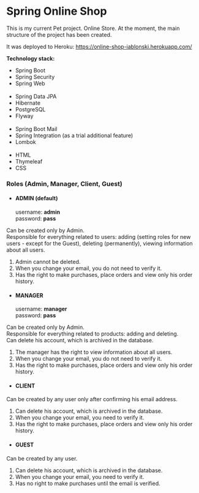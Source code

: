 # Spring Online Shop

This is my current Pet project. Online Store.
At the moment, the main structure of the project has been created.

It was deployed to Heroku: https://online-shop-iablonski.herokuapp.com/

**Technology stack:**

- Spring Boot
- Spring Security
- Spring Web
  <br><br>
- Spring Data JPA
- Hibernate
- PostgreSQL
- Flyway
  <br><br>
- Spring Boot Mail
- Spring Integration (as a trial additional feature)
- Lombok
  <br><br>
- HTML
- Thymeleaf
- CSS

### Roles (Admin, Manager, Client, Guest)

- #### **ADMIN** (default)
  username: **admin**<br>
  password: **pass**

Can be created only by Admin.<br>
Responsible for everything related to users: adding (setting roles for new users - except for the Guest),
deleting (permanently), viewing information about all users.

1. Admin cannot be deleted.
2. When you change your email, you do not need to verify it.
3. Has the right to make purchases, place orders and view only his order history.

- #### **MANAGER**
  username: **manager**<br>
  password: **pass**

Can be created only by Admin.<br>
Responsible for everything related to products: adding and deleting.<br>
Can delete his account, which is archived in the database.

1. The manager has the right to view information about all users.
2. When you change your email, you do not need to verify it.
3. Has the right to make purchases, place orders and view only his order history. 

- #### **CLIENT**

Can be created by any user only after confirming his email address.

1. Can delete his account, which is archived in the database.
2. When you change your email, you need to verify it.
3. Has the right to make purchases, place orders and view only his order history. 

- #### **GUEST**

Can be created by any user.

1. Can delete his account, which is archived in the database.
2. When you change your email, you need to verify it.
3. Has no right to make purchases until the email is verified.